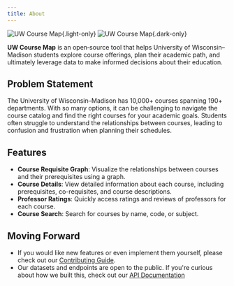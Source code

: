 ```yaml
---
title: About
---
```


![UW Course Map](https://uwcourses.com/uw-coursemap-tagline-dark.svg){.light-only}
![UW Course Map](https://uwcourses.com/uw-coursemap-tagline-light.svg){.dark-only}

**UW Course Map** is an open‑source tool that helps University of Wisconsin–Madison students explore course offerings, plan their academic path, and ultimately leverage data to make informed decisions about their education.

## Problem Statement

The University of Wisconsin–Madison has 10,000+ courses spanning 190+ departments. With so many options, it can be challenging to navigate the course catalog and find the right courses for your academic goals. Students often struggle to understand the relationships between courses, leading to confusion and frustration when planning their schedules.

## Features

- **Course Requisite Graph**: Visualize the relationships between courses and their prerequisites using a graph.
- **Course Details**: View detailed information about each course, including prerequisites, co-requisites, and course descriptions.
- **Professor Ratings**: Quickly access ratings and reviews of professors for each course.
- **Course Search**: Search for courses by name, code, or subject.

## Moving Forward

- If you would like new features or even implement them yourself, please check out our [Contributing Guide](./contributing.md).
- Our datasets and endpoints are open to the public. If you're curious about how we built this, check out our [API Documentation](./concepts/data-model.md)